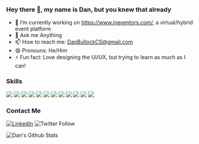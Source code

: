 ### Hey there 👋, my name is Dan, but you knew that already

<!--
**DanBullockCS/DanBullockCS** is a ✨ _special_ ✨ repository because its `README.md` (this file) appears on your GitHub profile.
-->

- 🔭 I’m currently working on <a href="https://www.ineventors.com/" target="_blank">https://www.ineventors.com/</a>, a virtual/hybrid event platform
- 💬 Ask me Anything
- 📫 How to reach me: DanBullockCS@gmail.com
- 😄 Pronouns: He/Him
- ⚡ Fun fact: Love designing the UI/UX, but trying to learn as much as I can!

### Skills
<img src='https://img.shields.io/badge/-Unity-222C37'> <img src='https://img.shields.io/badge/-HTML-blue'> <img src='https://img.shields.io/badge/-CSS-brightgreen'> <img src='https://img.shields.io/badge/-JavaScript-orange'> <img src='https://img.shields.io/badge/-React-61DBFB'> <img src='https://img.shields.io/badge/-Vue-41b883'> <img src='https://img.shields.io/badge/-Python-success'> <img src='https://img.shields.io/badge/-Java-F8981D'> <img src='https://img.shields.io/badge/-CSharp-270065'> <img src='https://img.shields.io/badge/-C++-00599C'> <img src="https://img.shields.io/badge/-PHP-777BB3"> <img src="https://img.shields.io/badge/-WordPress-21759B">

### Contact Me
<a href="https://www.linkedin.com/in/danielbullockcs/"><img src="https://img.shields.io/badge/LinkedIn-%230077B5.svg?&style=flat-square&logo=linkedin&logoColor=white" alt="LinkedIn"></a> <img alt="Twitter Follow" src="https://img.shields.io/twitter/follow/DanBullockCS?style=social">

![Dan's Github Stats](https://github-readme-stats.vercel.app/api?username=danbullockcs&show_icons=true&theme=default)
